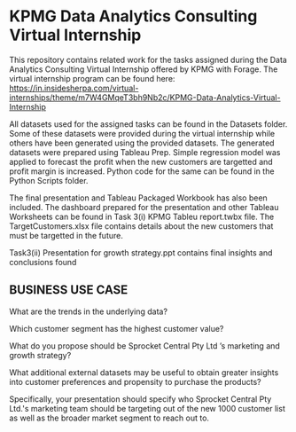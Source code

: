 # KPMG Data Analytics Consulting Virtual Internship
This repository contains related work for the tasks assigned during the Data Analytics Consulting Virtual Internship offered by KPMG with Forage. The virtual internship program can be found here: https://in.insidesherpa.com/virtual-internships/theme/m7W4GMqeT3bh9Nb2c/KPMG-Data-Analytics-Virtual-Internship

All datasets used for the assigned tasks can be found in the Datasets folder. Some of these datasets were provided during the virtual internship while others have been generated using the provided datasets. The generated datasets were prepared using Tableau Prep. Simple regression model was applied to forecast the profit when the new customers are targetted and profit margin is increased. Python code for the same can be found in the Python Scripts folder.

The final presentation and Tableau Packaged Workbook has also been included. The dashboard prepared for the presentation and other Tableau Worksheets can be found in Task 3(i) KPMG Tableu report.twbx file. The TargetCustomers.xlsx file contains details about the new customers that must be targetted in the future.

Task3(ii) Presentation for growth strategy.ppt  contains final insights and conclusions found 

##  BUSINESS USE CASE
What are the trends in the underlying data?

Which customer segment has the highest customer value?

What do you propose should be Sprocket Central Pty Ltd ’s marketing and growth strategy?

What additional external datasets may be useful to obtain greater insights into customer preferences and propensity to purchase the products?

Specifically, your presentation should specify who Sprocket Central Pty Ltd.'s marketing team should be targeting out of the new 1000 customer list as well as the broader market segment to reach out to.



